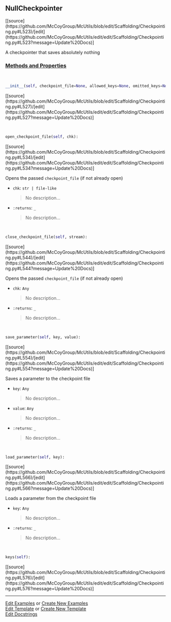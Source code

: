 ## <a id="McUtils.Scaffolding.Checkpointing.NullCheckpointer">NullCheckpointer</a> 
<div class="docs-source-link" markdown="1">
[[source](https://github.com/McCoyGroup/McUtils/blob/edit/Scaffolding/Checkpointing.py#L523)/[edit](https://github.com/McCoyGroup/McUtils/edit/edit/Scaffolding/Checkpointing.py#L523?message=Update%20Docs)]
</div>

A checkpointer that saves absolutely nothing

<div class="collapsible-section">
 <div class="collapsible-section collapsible-section-header" markdown="1">
 
### <a class="collapse-link" data-toggle="collapse" href="#methods">Methods and Properties</a> <a class="float-right" data-toggle="collapse" href="#methods"><i class="fa fa-chevron-down"></i></a>

 </div>
 <div class="collapsible-section collapsible-section-body collapse" id="methods" markdown="1">

<a id="McUtils.Scaffolding.Checkpointing.NullCheckpointer.__init__" class="docs-object-method">&nbsp;</a> 
```python
__init__(self, checkpoint_file=None, allowed_keys=None, omitted_keys=None): 
```
<div class="docs-source-link" markdown="1">
[[source](https://github.com/McCoyGroup/McUtils/blob/edit/Scaffolding/Checkpointing.py#L527)/[edit](https://github.com/McCoyGroup/McUtils/edit/edit/Scaffolding/Checkpointing.py#L527?message=Update%20Docs)]
</div>

<a id="McUtils.Scaffolding.Checkpointing.NullCheckpointer.open_checkpoint_file" class="docs-object-method">&nbsp;</a> 
```python
open_checkpoint_file(self, chk): 
```
<div class="docs-source-link" markdown="1">
[[source](https://github.com/McCoyGroup/McUtils/blob/edit/Scaffolding/Checkpointing.py#L534)/[edit](https://github.com/McCoyGroup/McUtils/edit/edit/Scaffolding/Checkpointing.py#L534?message=Update%20Docs)]
</div>

Opens the passed `checkpoint_file` (if not already open)
- `chk`: `str | file-like`
    >No description...
- `:returns`: `_`
    >No description...

<a id="McUtils.Scaffolding.Checkpointing.NullCheckpointer.close_checkpoint_file" class="docs-object-method">&nbsp;</a> 
```python
close_checkpoint_file(self, stream): 
```
<div class="docs-source-link" markdown="1">
[[source](https://github.com/McCoyGroup/McUtils/blob/edit/Scaffolding/Checkpointing.py#L544)/[edit](https://github.com/McCoyGroup/McUtils/edit/edit/Scaffolding/Checkpointing.py#L544?message=Update%20Docs)]
</div>

Opens the passed `checkpoint_file` (if not already open)
- `chk`: `Any`
    >No description...
- `:returns`: `_`
    >No description...

<a id="McUtils.Scaffolding.Checkpointing.NullCheckpointer.save_parameter" class="docs-object-method">&nbsp;</a> 
```python
save_parameter(self, key, value): 
```
<div class="docs-source-link" markdown="1">
[[source](https://github.com/McCoyGroup/McUtils/blob/edit/Scaffolding/Checkpointing.py#L554)/[edit](https://github.com/McCoyGroup/McUtils/edit/edit/Scaffolding/Checkpointing.py#L554?message=Update%20Docs)]
</div>

Saves a parameter to the checkpoint file
- `key`: `Any`
    >No description...
- `value`: `Any`
    >No description...
- `:returns`: `_`
    >No description...

<a id="McUtils.Scaffolding.Checkpointing.NullCheckpointer.load_parameter" class="docs-object-method">&nbsp;</a> 
```python
load_parameter(self, key): 
```
<div class="docs-source-link" markdown="1">
[[source](https://github.com/McCoyGroup/McUtils/blob/edit/Scaffolding/Checkpointing.py#L566)/[edit](https://github.com/McCoyGroup/McUtils/edit/edit/Scaffolding/Checkpointing.py#L566?message=Update%20Docs)]
</div>

Loads a parameter from the checkpoint file
- `key`: `Any`
    >No description...
- `:returns`: `_`
    >No description...

<a id="McUtils.Scaffolding.Checkpointing.NullCheckpointer.keys" class="docs-object-method">&nbsp;</a> 
```python
keys(self): 
```
<div class="docs-source-link" markdown="1">
[[source](https://github.com/McCoyGroup/McUtils/blob/edit/Scaffolding/Checkpointing.py#L576)/[edit](https://github.com/McCoyGroup/McUtils/edit/edit/Scaffolding/Checkpointing.py#L576?message=Update%20Docs)]
</div>

 </div>
</div>




___

[Edit Examples](https://github.com/McCoyGroup/McUtils/edit/gh-pages/ci/examples/McUtils/Scaffolding/Checkpointing/NullCheckpointer.md) or 
[Create New Examples](https://github.com/McCoyGroup/McUtils/new/gh-pages/?filename=ci/examples/McUtils/Scaffolding/Checkpointing/NullCheckpointer.md) <br/>
[Edit Template](https://github.com/McCoyGroup/McUtils/edit/gh-pages/ci/docs/McUtils/Scaffolding/Checkpointing/NullCheckpointer.md) or 
[Create New Template](https://github.com/McCoyGroup/McUtils/new/gh-pages/?filename=ci/docs/templates/McUtils/Scaffolding/Checkpointing/NullCheckpointer.md) <br/>
[Edit Docstrings](https://github.com/McCoyGroup/McUtils/edit/edit/Scaffolding/Checkpointing.py#L523?message=Update%20Docs)